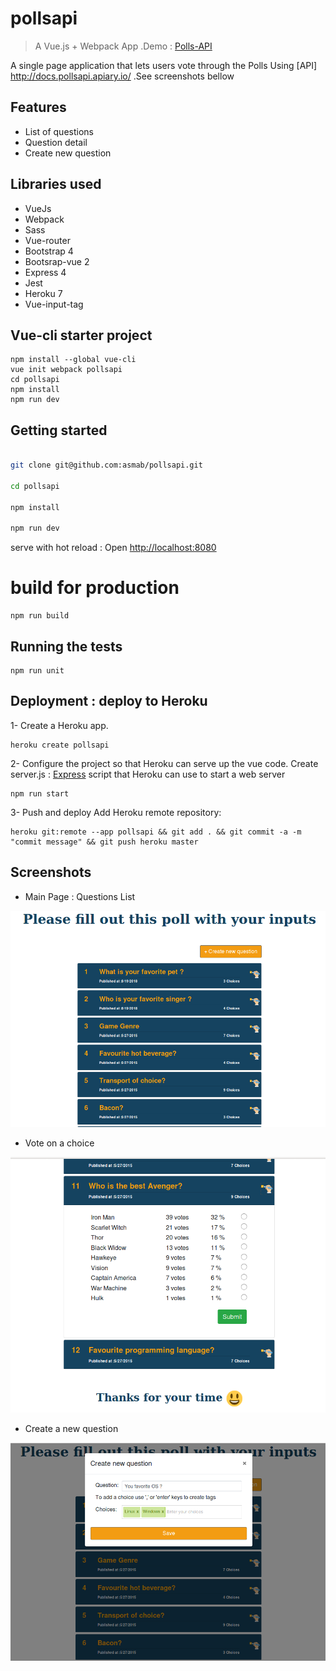 # pollsapi

> A Vue.js  + Webpack App  .Demo : [Polls-API](https://polls-api.herokuapp.com/#/)<br> 

A single page application that lets users vote through the Polls Using [API] http://docs.pollsapi.apiary.io/ .See screenshots bellow

## Features

- List of questions
- Question detail
- Create new question

## Libraries used
* VueJs
* Webpack
* Sass
* Vue-router
* Bootstrap 4
* Bootsrap-vue 2
* Express 4
* Jest
* Heroku 7
* Vue-input-tag

## Vue-cli starter project 
```
npm install --global vue-cli
vue init webpack pollsapi
cd pollsapi
npm install
npm run dev

```

## Getting started

``` bash

git clone git@github.com:asmab/pollsapi.git

cd pollsapi

npm install

npm run dev 

```
serve with hot reload : Open [http://localhost:8080](http://localhost:8080)<br>

# build for production
```
npm run build
```

## Running the tests
```
npm run unit
```

## Deployment : deploy to Heroku

1- Create a Heroku app.
```
heroku create pollsapi
```
2- Configure the project so that Heroku can serve up the vue code.
 Create server.js : [Express](https://expressjs.com/) script that Heroku can use to start a web server

```
npm run start
```

3- Push and deploy
 Add Heroku remote repository:
```
heroku git:remote --app pollsapi && git add . && git commit -a -m "commit message" && git push heroku master
```

## Screenshots 

- Main Page : Questions List

![](HomePage.png) 

- Vote on a choice 

![](vote.png) 

- Create a new question 

![](addQuestion.png) 
